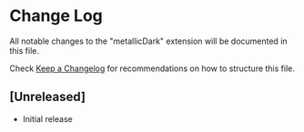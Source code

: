 # Change Log

All notable changes to the "metallicDark" extension will be documented in this file.

Check [Keep a Changelog](http://keepachangelog.com/) for recommendations on how to structure this file.

## [Unreleased]

- Initial release
